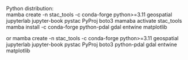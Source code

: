 Python distribution: <br>
mamba create -n stac_tools -c conda-forge python>=3.11 geospatial jupyterlab jupyter-book pystac PyProj boto3
mamaba activate stac_tools 
mamba install -c conda-forge python-pdal gdal entwine matplotlib

or 
mamba create -n stac_tools -c conda-forge python>=3.11 geospatial jupyterlab jupyter-book pystac PyProj boto3 python-pdal gdal entwine matplotlib

